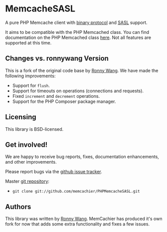 # MemcacheSASL

A pure PHP Memcache client with [binary
protocol](http://code.google.com/p/memcached/wiki/BinaryProtocolRevamped)
and [SASL](http://code.google.com/p/memcached/wiki/SASLAuthProtocol)
support.

It aims to be compatible with the PHP Memcached class. You can find
documentation on the PHP Memcached class
[here](http://php.net/manual/en/class.memcached.php). Not all features
are supported at this time.

## Changes vs. ronnywang Version

This is a fork of the original code base by [Ronny
Wang](https://github.com/ronnywang/PHPMemcacheSASL). We have made the
following improvements:

* Support for `flush`.
* Support for timeouts on operations (connections and requests).
* Fixed `increment` and `decrement` operations.
* Support for the PHP Composer package manager.

## Licensing

This library is BSD-licensed.

## Get involved!

We are happy to receive bug reports, fixes, documentation enhancements,
and other improvements.

Please report bugs via the
[github issue tracker](http://github.com/memcachier/PHPMemcacheSASL/issues).

Master [git repository](http://github.com/memcachier/PHPMemcacheSASL):

* `git clone git://github.com/memcachier/PHPMemcacheSASL.git`

## Authors

This library was written by [Ronny
Wang](https://github.com/ronnywang/PHPMemcacheSASL). MemCachier has
produced it's own fork for now that adds some extra functionality and
fixes a few issues.

